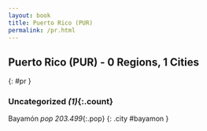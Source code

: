 ```yaml
---
layout: book
title: Puerto Rico (PUR)
permalink: /pr.html
---
```


## Puerto Rico (PUR) - 0 Regions, 1 Cities
{: #pr }





### Uncategorized _(1)_{:.count}


Bayamón  _pop 203.499_{:.pop} {: .city #bayamon } <br>


 
